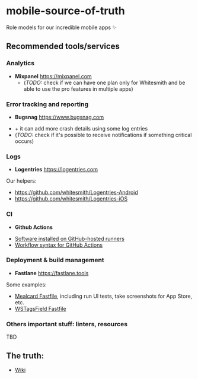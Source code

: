 # mobile-source-of-truth
Role models for our incredible mobile apps ✨

## Recommended tools/services
 
### Analytics
* **Mixpanel** https://mixpanel.com
	- (*TODO:* check if we can have one plan only for Whitesmith and be able to use the pro features in multiple apps)

### Error tracking and reporting
* **Bugsnag** https://www.bugsnag.com
 - \+ it can add more crash details using some log entries
 - (*TODO:* check if it's possible to receive notifications if something critical occurs)

### Logs
* **Logentries** https://logentries.com

Our helpers:
 - https://github.com/whitesmith/Logentries-Android
 - https://github.com/whitesmith/Logentries-iOS

### CI
* **Github Actions**
 - [Software installed on GitHub-hosted runners](https://docs.github.com/en/actions/reference/software-installed-on-github-hosted-runners)
 - [Workflow syntax for GitHub Actions](https://docs.github.com/en/actions/reference/workflow-syntax-for-github-actions)

### Deployment & build management
* **Fastlane** https://fastlane.tools

Some examples:
 - [Mealcard Fastfile](https://github.com/whitesmith/mealcard-ios/blob/master/fastlane/Fastfile), including run UI tests, take screenshots for App Store, etc.
 - [WSTagsField Fastfile](https://github.com/whitesmith/WSTagsField/blob/master/fastlane/Fastfile)

### Others important stuff: linters, resources

TBD

## The truth:
 * [Wiki](https://github.com/whitesmith/mobile-source-of-truth/wiki)
